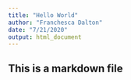 ```yaml
---
title: "Hello World"
author: "Franchesca Dalton"
date: "7/21/2020"
output: html_document
---
```


## This is a markdown file